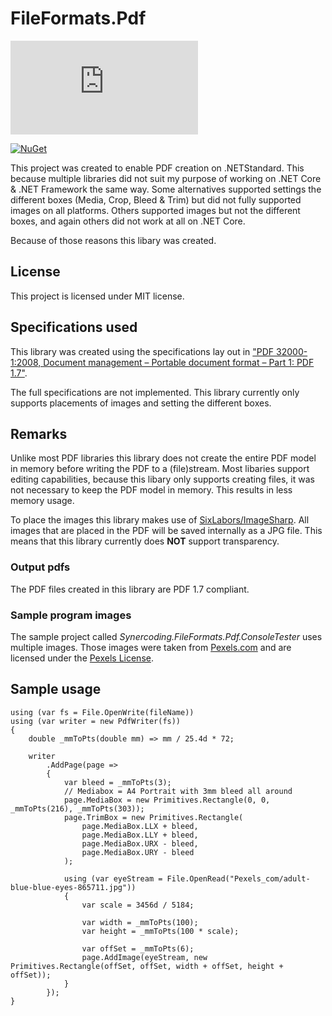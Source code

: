 # FileFormats.Pdf
[![Build Status](https://synercoding.visualstudio.com/Synercoding.FileFormats.Pdf/_apis/build/status/synercoder.FileFormats.Pdf?branchName=master)](https://synercoding.visualstudio.com/Synercoding.FileFormats.Pdf/_build/latest?definitionId=7&branchName=master)

[![NuGet][nuget-badge]][nuget] 

[nuget]: https://www.nuget.org/packages/Synercoding.FileFormats.Pdf/
[nuget-badge]: https://img.shields.io/nuget/v/Synercoding.FileFormats.Pdf.svg?label=Synercoding.FileFormats.Pdf


This project was created to enable PDF creation on .NETStandard. This because multiple libraries did not suit my purpose of working on .NET Core & .NET Framework the same way. Some alternatives supported settings the different boxes (Media, Crop, Bleed & Trim) but did not fully supported images on all platforms. Others supported images but not the different boxes, and again others did not work at all on .NET Core.

Because of those reasons this libary was created. 

## License
This project is licensed under MIT license.

## Specifications used
This library was created using the specifications lay out in ["PDF 32000-1:2008, Document management – Portable document format – Part 1: PDF 1.7"](https://www.adobe.com/content/dam/acom/en/devnet/pdf/pdfs/PDF32000_2008.pdf).

The full specifications are not implemented. This library currently only supports placements of images and setting the different boxes.

## Remarks
Unlike most PDF libraries this library does not create the entire PDF model in memory before writing the PDF to a (file)stream. Most libaries support editing capabilities, because this libary only supports creating files, it was not necessary to keep the PDF model in memory. This results in less memory usage.

To place the images this library makes use of [SixLabors/ImageSharp](https://github.com/SixLabors/ImageSharp). All images that are placed in the PDF will be saved internally as a JPG file. This means that this library currently does **NOT** support transparency.

### Output pdfs
The PDF files created in this library are PDF 1.7 compliant.


### Sample program images
The sample project called *Synercoding.FileFormats.Pdf.ConsoleTester* uses multiple images. Those images were taken from [Pexels.com](https://www.pexels.com/royalty-free-images/) and are licensed under the [Pexels License](https://www.pexels.com/photo-license/).

## Sample usage

<pre><code>using (var fs = File.OpenWrite(fileName))
using (var writer = new PdfWriter(fs))
{
    double _mmToPts(double mm) => mm / 25.4d * 72;

    writer
        .AddPage(page =&gt;
        {
            var bleed = _mmToPts(3);
            // Mediabox = A4 Portrait with 3mm bleed all around
            page.MediaBox = new Primitives.Rectangle(0, 0, _mmToPts(216), _mmToPts(303));
            page.TrimBox = new Primitives.Rectangle(
                page.MediaBox.LLX + bleed,
                page.MediaBox.LLY + bleed,
                page.MediaBox.URX - bleed,
                page.MediaBox.URY - bleed
            );

            using (var eyeStream = File.OpenRead("Pexels_com/adult-blue-blue-eyes-865711.jpg"))
            {
                var scale = 3456d / 5184;

                var width = _mmToPts(100);
                var height = _mmToPts(100 * scale);

                var offSet = _mmToPts(6);
                page.AddImage(eyeStream, new Primitives.Rectangle(offSet, offSet, width + offSet, height + offSet));
            }
        });
}</code></pre>